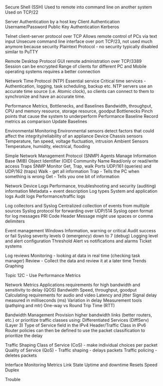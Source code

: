 Secure Shell (SSH)
	Used to remote into command line on another system
	Used on TCP/22

Server Authentication by a host key
	Client Authentication
	Username/Password
	Public Key Authentication
	Kerberos

Telnet
	client-server protocol over TCP
	Allows remote control of PCs via text input
	Unsecure command line interface over port TCP/23, not used much anymore because security
	Plaintext Protocol - no security
	typically disabled
	similar to PuTTY

Remote Desktop Protocol
	GUI remote administration over TCP/3389
	Session can be encrypted
	Range of clients for different PC and Mobile operating systems
	requires a better connection

Network Time Protocol (NTP)
	Essential service
	Critical time services - Authentication, logging, task scheduling, backup etc.
	NTP servers use an accurate time source (i.e. Atomic clock), so clients can connect to them to synchronize and have an accurate time.

Performance Metrics, Bottlenecks, and Baselines
		Bandwidth, throughput, CPU and memory resource, storage resource, goodput
	Bottlenecks
		Pinch points that cause the system to underperform
	Performance Baseline
		Record metrics as comparison
		Update Baselines

Environmental Monitoring
	Environmental sensors detect factors that could affect the integrity/reliability of an appliance
	Device Chassis sensors
		Temperature, fan speed, voltage fluctuation, intrusion
	Ambient Sensors
		Temperature, humidity, electrical, flooding

Simple Network Management Protocol (SNMP)
	Agents
		Manage Information Base (MIB)
		Object Identifier (OID)
		Community Name
		Read/only or read/write access
		Traps
	SNMP Monitor
		Get, Trap, walk
		Ports UDP/161 (queries) and UDP/162 (traps)
	Walk - get all information
	Trap - Tells the PC when something is wrong
	Get - Tells you one bit of information

Network Device Logs
	Performance, troubleshooting and security (auditing) information
		Metadata + event description
	Log types
		System and application logs
		Audit logs
		Performance/traffic logs

Log collectors and Syslog
	Centralized collection of events from multiple sources
	Syslog protocol for forwarding over UDP/514
	Syslog open format for log messages
		PRI Code
		Header
		Message
		might use spaces or comma delimiters

Event management
	Windows
		Information, warning or critical
		Audit success or fail
	Syslog severity levels
		0 (emergency) down to 7 (debug)
	Logging level and alert configuration
		Threshold
		Alert vs notifications and alarms
		Ticket systems

Log reviews
	Monitoring - looking at data in real time (checking task manager)
	Review - Collect the data and review it at a later time
	Trends
	Graphing

Topic 12C - Use Performance Metrics

Network Metrics
	Applications requirements for high bandwidth and sensitivity to delay (QOS)
	Bandwidth
		Speed, throughput, goodput
		Calculating requirements for audio and video
	Latency and jitter
		Signal delay measured in milliseconds (ms)
		Variation in delay
		Measurement tools (pathping and mtr)
		One-way vs Round Trip Time (RTT)

Bandwidth Management
	Provision higher bandwidth links (better routers, etc.) or prioritize traffic classes using:
	Differentiated Services (DiffServ) (Layer 3)
		Type of Service field in the IPv4 Header/Traffic Class in IPv6
		Router policies can then be defined to use the packet classification to prioritize the delay

Traffic Shaping
	Class of Service (CoS) - make individual choices per packet
	Quality of Service (QoS) - 
	Traffic shaping - delays packets
	Traffic policing - deletes packets

Interface Monitoring Metrics
	Link State
		Uptime and downtime
	Resets
	Speed
	Duplex

Trouble